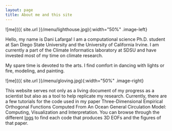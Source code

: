```yaml
---
layout: page
title: About me and this site 
---
```


![me]({{ site.url }}/menu/lighthouse.jpg){:width="50%" .image-left} 
<p>Hello, my name is Dani Lafarga! I am a computational science Ph.D. student at San Diego State University and the University of California Irvine. I am currently a part of the Climate Informatics laboratory at SDSU and have invested most of my time on climate research. 
  
My spare time is devoted to the arts. I find comfort in dancing with lights or fire, modeling, and painting.</p>

![me]({{ site.url }}/menu/gloving.jpg){:width="50%" .image-right} 
<p> This website serves not only as a living document of my progress as a scientist but also as a tool to help replicate my research. Currently, there are a few tutorials for the code used in my paper Three-Dimensional Empirical Orthogonal Functions Computed From An Ocean General Circulation Model: Computing, Visualization and Interpretation. You can browse through the different <a href="[url](https://dlafarga.github.io/menu/writing.html)">logs</a> to find each code that produces 3D EOFs and the figures of that paper. </p>


